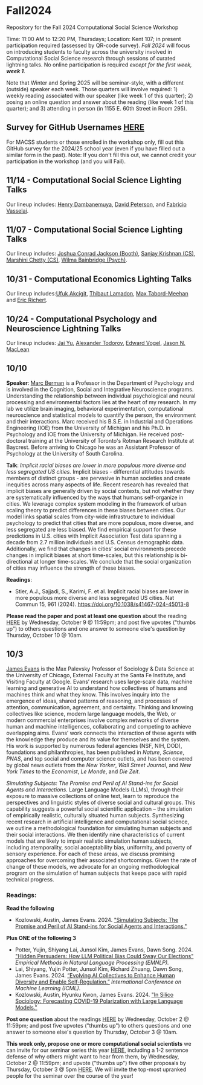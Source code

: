 # Fall2024

Repository for the Fall 2024 Computational Social Science Workshop

Time: 11:00 AM to 12:20 PM, Thursdays; Location: Kent 107; in present participation required (assessed by QR-code survey). 
*Fall 2024* will focus on introducing students to faculty across the university involved in Computational Social Science research through sessions of curated lightning talks. No online participation is required _except for the first week, **week 1**_. 

Note that Winter and Spring 2025 will be seminar-style, with a different (outside) speaker each week. Those quarters will involve required: 1) weekly reading associated with our speaker (like week 1 of this quarter); 2) posing an online question and answer about the reading (like week 1 of this quarter); and 3) attending in person (in 1155 E. 60th Street in Room 295). 

## Survey for GitHub Usernames [HERE](https://forms.gle/cZQfLCnFZCURWNNN7)
For MACSS students or those enrolled in the workshop only, fill out this GitHub survey for the 2024/25 school year (even if you have filled out a similar form in the past). Note: If you don't fill this out, we cannot credit your participation in the workshop (and you will Fail).

## 11/14 - Computational Social Science Lighting Talks 
Our lineup includes: [Henry Dambanemuya](https://www.dambanemuya.com/), [David Peterson](https://www.davidpetersonpolisci.com/), and [Fabricio Vasselai](https://scholar.google.com/citations?user=4E0t8wgAAAAJ&hl=en&inst=5778974199078678248).

## 11/07 - Computational Social Science Lighting Talks 
Our lineup includes: [Joshua Conrad Jackson (Booth)](https://www.chicagobooth.edu/faculty/directory/j/joshua-conrad-jackson),
[Sanjay Krishnan (CS)](https://cs.uchicago.edu/people/sanjay-krishnan/),
[Marshini Chetty (CS)](https://www.marshini.net/),
[Wilma Bainbridge (Psych)](https://psychology.uchicago.edu/directory/Wilma-A-Bainbridge).

## 10/31 - Computational Economics Lighting Talks 
Our lineup includes:[Ufuk Akcigit](https://economics.uchicago.edu/directory/Ufuk-Akcigit), [Thibaut Lamadon](https://economics.uchicago.edu/directory/Thibaut-Lamadon), [Max Tabord-Meehan](https://economics.uchicago.edu/directory/Max-Tabord-Meehan) and [Eric Richert](https://sites.google.com/view/eric-richert/home).

## 10/24 - Computational Psychology and Neuroscience Lightning Talks
Our lineup includes: [Jai Yu](https://psychology.uchicago.edu/directory/Jai-Yu), [Alexander Todorov](https://www.chicagobooth.edu/faculty/directory/t/alexander-todorov), [Edward Vogel](https://psychology.uchicago.edu/directory/Edward-Vogel), [Jason N. MacLean](https://neurobiology.uchicago.edu/faculty/jason-maclean-phd)

## 10/10 
**Speaker**: [Marc Berman](https://psychology.uchicago.edu/directory/Marc-Berman) is a Professor in the Department of Psychology and is involved in the Cognition, Social and Integrative Neuroscience programs. Understanding the relationship between individual psychological and neural processing and environmental factors lies at the heart of my research. In my lab we utilize brain imaging, behavioral experimentation, computational neuroscience and statistical models to quantify the person, the environment and their interactions. Marc received his B.S.E. in Industrial and Operations Engineering (IOE) from the University of Michigan and his Ph.D. in Psychology and IOE from the University of Michigan. He received post-doctoral training at the University of Toronto's Rotman Research Institute at Baycrest. Before arriving to Chicago he was an Assistant Professor of Psychology at the University of South Carolina.

**Talk**: *Implicit racial biases are lower in more populous more diverse and less segregated US cities.* Implicit biases - differential attitudes towards members of distinct groups - are pervasive in human societies and create inequities across many aspects of life. Recent research has revealed that implicit biases are generally driven by social contexts, but not whether they are systematically influenced by the ways that humans self-organize in cities. We leverage complex system modeling in the framework of urban scaling theory to predict differences in these biases between cities. Our model links spatial scales from city-wide infrastructure to individual psychology to predict that cities that are more populous, more diverse, and less segregated are less biased. We find empirical support for these predictions in U.S. cities with Implicit Association Test data spanning a decade from 2.7 million individuals and U.S. Census demographic data. Additionally, we find that changes in cities’ social environments precede changes in implicit biases at short time-scales, but this relationship is bi- directional at longer time-scales. We conclude that the social organization of cities may influence the strength of these biases.

**Readings**: 
- Stier, A.J., Sajjadi, S., Karimi, F. et al. Implicit racial biases are lower in more populous more diverse and less segregated US cities. Nat Commun 15, 961 (2024). https://doi.org/10.1038/s41467-024-45013-8

**Please read the paper and post at least one question** about the reading [HERE](https://github.com/uchicago-computation-workshop/Fall2024/issues/6) by Wednesday, October 9 @ 11:59pm; and post five upvotes ("thumbs up") to others questions and one answer to someone else's question by Thursday, October 10 @ 10am.


## 10/3 
[James Evans](https://sociology.uchicago.edu/directory/James-A-Evans) is the Max Palevsky Professor of Sociology & Data Science at the University of Chicago, External Faculty at the Santa Fe Institute, and Visiting Faculty at Google. Evans’ research uses large-scale data, machine learning and generative AI to understand how collectives of humans and machines think and what they know. This involves inquiry into the emergence of ideas, shared patterns of reasoning, and processes of attention, communication, agreement, and certainty. Thinking and knowing collectives like science, modern large language models, the Web, or modern commercial enterprises involve complex networks of diverse human and machine intelligences, collaborating and competing to achieve overlapping aims. Evans’ work connects the interaction of these agents with the knowledge they produce and its value for themselves and the system. His work is supported by numerous federal agencies (NSF, NIH, DOD), foundations and philanthropies, has been published in _Nature_, _Science_, _PNAS_, and top social and computer science outlets, and has been covered by global news outlets from the _New Yorker_, _Wall Street Journal_, and _New York Times_ to the _Economist_, _Le Monde_, and _Die Zeit_.

*Simulating Subjects: The Promise and Peril of AI Stand-ins for Social Agents and Interactions.* Large Language Models (LLMs), through their exposure to massive collections of online text, learn to reproduce the perspectives and linguistic styles of diverse social and cultural groups. This capability suggests a powerful social scientific application – the simulation of empirically realistic, culturally situated human subjects. Synthesizing recent research in artificial intelligence and computational social science, we outline a methodological foundation for simulating human subjects and their social interactions. We then identify nine characteristics of current models that are likely to impair realistic simulation human subjects, including atemporality, social acceptability bias, uniformity, and poverty of sensory experience. For each of these areas, we discuss promising approaches for overcoming their associated shortcomings. Given the rate of change of these models, we advocate for an ongoing methodological program on the simulation of human subjects that keeps pace with rapid technical progress.

### Readings:
**Read the following**
- Kozlowski, Austin, James Evans. 2024. ["Simulating Subjects: The Promise and Peril of AI Stand-ins for Social Agents and Interactions."](https://osf.io/preprints/socarxiv/vp3j2)

**Plus ONE of the following 3**
- Potter, Yujin, Shiyang Lai, Junsol Kim, James Evans, Dawn Song. 2024. ["Hidden Persuaders: How LLM Political Bias Could Sway Our Elections"](https://github.com/user-attachments/files/17199290/LLM_Election.2.pdf) _Empirical Methods in Natural Language Processing (EMNLP)._
- Lai, Shiyang, Yujin Potter, Junsol Kim, Richard Zhuang, Dawn Song, James Evans. 2024. [“Evolving AI Collectives to Enhance Human Diversity and Enable Self-Regulation.”](https://arxiv.org/pdf/2402.12590) _International Conference on Machine Learning (ICML)_.
- Kozlowski, Austin, Hyunku Kwon, James Evans. 2024. ["In Silico Sociology: Forecasting COVID-19 Polarization with Large Language Models."](https://osf.io/preprints/socarxiv/7dfbc)

**Post one question** about the readings [HERE](https://github.com/uchicago-computation-workshop/Fall2024/issues/1) by Wednesday, October 2 @ 11:59pm; and post five upvotes ("thumbs up") to others questions and one answer to someone else's question by Thursday, October 3 @ 10am. 

**This week only, propose one or more computational social scientists** we can invite for our seminar series this year [HERE](https://github.com/uchicago-computation-workshop/Fall2024/issues/2), including a 1-2 sentence defense of why others might want to hear from them, by Wednesday, October 2 @ 11:59pm; and upvote ("thumbs up") five other proposals by Thursday, October 3 @ 5pm [HERE](). We will invite the top-most upranked people for the seminar over the course of the year!


